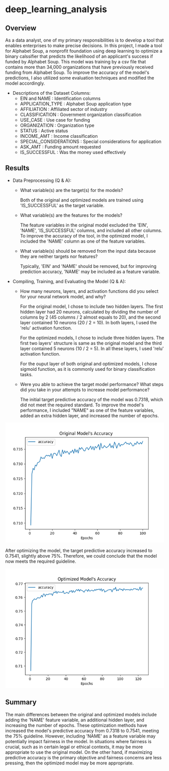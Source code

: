 # deep_learning_analysis

## Overview

As a data analyst, one of my primary responsibilities is to develop a tool that enables enterprises to make precise decisions. In this project, I made a tool for Alphabet Soup, a nonprofit foundation using deep learning to  optimize a binary calssifier that predicts the likelihood of an applicant's success if funded by Alphabet Soup. This model was training by a csv file that contains more than 34,000 organizations that have previously received funding from Alphabet Soup. To improve the accuracy of the model's predictions, I also utilized some evaluation techniques and modified the model accordingly.

* Descriptions of the Dataset Columns:
    * EIN and NAME : Identification columns
    * APPLICATION_TYPE : Alphabet Soup application type
    * AFFILIATION : Affiliated sector of industry
    * CLASSIFICATION : Government organization classification
    * USE_CASE : Use case for funding
    * ORGANIZATION : Organization type
    * STATUS : Active status
    * INCOME_AMT : Income classification
    * SPECIAL_CONSIDERATIONS : Special considerations for application
    * ASK_AMT : Funding amount requested
    * IS_SUCCESSFUL : Was the money used effectively




## Results

* Data Preprocessing (Q & A):

    * What variable(s) are the target(s) for the models?

        Both of the original and optimized models are trained using 'IS_SUCCESSFUL' as the target variable.

    * What variable(s) are the features for the models?

        The feature variables in the original model excluded the 'EIN', 'NAME', 'IS_SUCCESSFUL' columns, and included all other columns.
        To improve the accuracy of the tool, in the optimized model, I included the 'NAME' column as one of the feature variables.

    * What variable(s) should be removed from the input data because they are neither targets nor features?

        Typically, 'EIN' and 'NAME' should be removed, but for improving prediction accuracy, 'NAME' may be included as a feature variable.


* Compiling, Training, and Evaluating the Model (Q & A):

    * How many neurons, layers, and activation functions did you select for your neural network model, and why?

        For the original model, I chose to include two hidden layers. The first hidden layer had 20 neurons, calculated by dividing the number of columns by 2 (45 columns / 2 almost equals to  20), and the second layer contained 10 neurons (20 / 2 = 10). In both layers, I used the 'relu' activation function.

        For the optimized models, I chose to include three hidden layers. The first two layers' structure is same as the original model and the third layer contained 5 neurons (10 / 2 = 5). In all these layers, I used 'relu' activation function.

        For the ouput layer of both original and optimized models,  I chose sigmoid function, as it is commonly used for binary classification tasks.

    * Were you able to achieve the target model performance? What steps did you take in your attempts to increase model performance?
    
        The initial target predictive accuracy of the model was 0.7318, which did not meet the required standard. To improve the model's performance, I included "NAME" as one of the feature variables, added an extra hidden layer, and increased the number of epochs.


![Accuracy of the Original Model Across Epochs](https://github.com/cycy94777/deep_learning_analysis/blob/main/image/accuracy.png?raw=true)

After optimizing the model, the target predictive accuracy increased to 0.7541, slightly above 75%. Therefore, we could conclude that the model now meets the required guideline.

![Accuracy of the Optimized Model Across Epochs](https://github.com/cycy94777/deep_learning_analysis/blob/main/image/opt_plot.png?raw=true)


## Summary

The main differences between the original and optimized models include adding the 'NAME' feature variable, an additional hidden layer, and increasing the number of epochs. These optimization methods have increased the model's predictive accuracy from 0.7318 to 0.7541, meeting the 75% guideline.
However, including 'NAME' as a feature variable may potentially impact fairness in the model. 
In situations where fairness is crucial, such as in certain legal or ethical contexts, it may be more appropriate to use the original model. On the other hand, if maximizing predictive accuracy is the primary objective and fairness concerns are less pressing, then the optimized model may be more appropriate. 